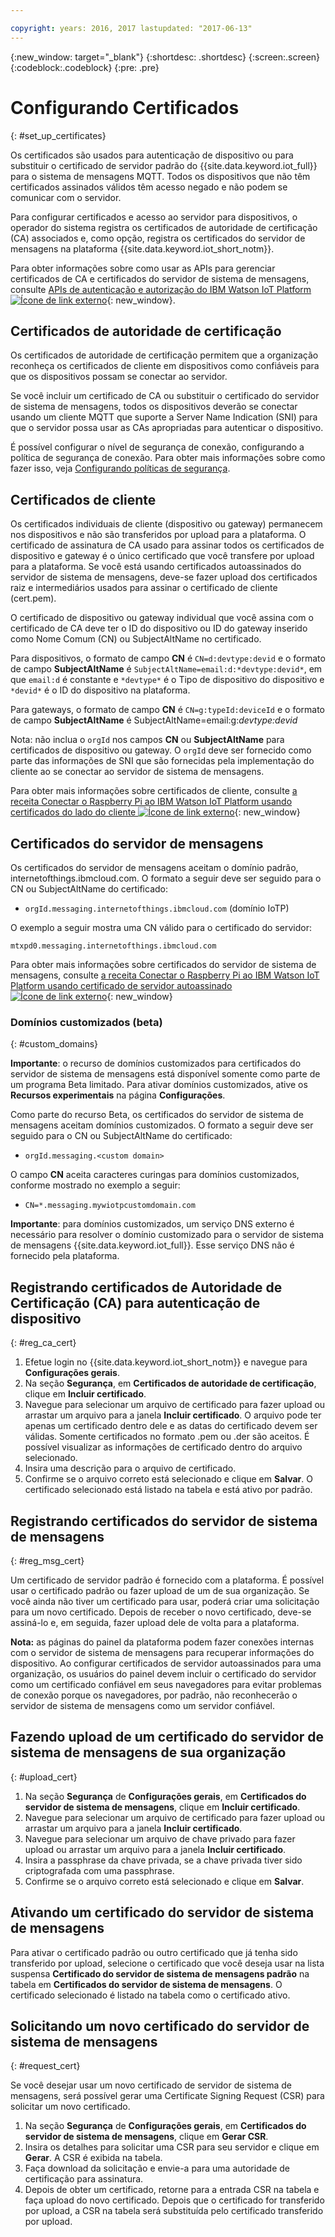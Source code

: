 ```yaml
---

copyright: years: 2016, 2017 lastupdated: "2017-06-13"
---
```


{:new_window: target="\_blank"}
{:shortdesc: .shortdesc}
{:screen:.screen}
{:codeblock:.codeblock}
{:pre: .pre}

# Configurando Certificados
{: #set_up_certificates}

Os certificados são usados para autenticação de dispositivo ou para substituir o certificado de servidor padrão do {{site.data.keyword.iot_full}} para o sistema de mensagens MQTT. Todos os dispositivos que não têm certificados assinados válidos têm acesso negado e não podem se comunicar com o servidor.

Para configurar certificados e acesso ao servidor para dispositivos, o operador do sistema registra os certificados de autoridade de certificação (CA) associados e, como opção, registra os certificados do servidor de mensagens na plataforma {{site.data.keyword.iot_short_notm}}.

Para obter informações sobre como usar as APIs para gerenciar certificados de CA e certificados do servidor de sistema de mensagens, consulte [APIs de autenticação e autorização do IBM Watson IoT Platform ![Ícone de link externo](../../../../icons/launch-glyph.svg "Ícone de link externo")](https://docs.internetofthings.ibmcloud.com/apis/swagger/v0002/security.html){: new_window}.

## Certificados de autoridade de certificação
Os certificados de autoridade de certificação permitem que a organização reconheça os certificados de cliente em dispositivos como confiáveis para que os dispositivos possam se conectar ao servidor.

Se você incluir um certificado de CA ou substituir o certificado do servidor de sistema de mensagens, todos os dispositivos deverão se conectar usando um cliente MQTT que suporte a Server Name Indication (SNI) para que o servidor possa usar as CAs apropriadas para autenticar o dispositivo.

É possível configurar o nível de segurança de conexão, configurando a política de segurança de conexão. Para obter mais informações sobre como fazer isso, veja [Configurando políticas de segurança](set_up_policies.html).

## Certificados de cliente

Os certificados individuais de cliente (dispositivo ou gateway) permanecem nos dispositivos e não são transferidos por upload para a plataforma. O certificado de assinatura de CA usado para assinar todos os certificados de dispositivo e gateway é o único certificado que você transfere por upload para a plataforma. Se você está usando certificados autoassinados do servidor de sistema de mensagens, deve-se fazer upload dos certificados raiz e intermediários usados para assinar o certificado de cliente (cert.pem).

O certificado de dispositivo ou gateway individual que você assina com o certificado de CA deve ter o ID do dispositivo ou ID do gateway inserido como Nome Comum (CN) ou SubjectAltName no certificado.

Para dispositivos, o formato de campo **CN** é `CN=d:devtype:devid` e o formato de campo **SubjectAltName** é `SubjectAltName=email:d:*devtype:devid*`, em que `email:d` é constante e `*devtype*` é o Tipo de dispositivo do dispositivo e `*devid*` é o ID do dispositivo na plataforma.

Para gateways, o formato de campo **CN** é `CN=g:typeId:deviceId` e o formato de campo **SubjectAltName** é SubjectAltName=email:g:*devtype:devid*

Nota: não inclua o `orgId` nos campos **CN** ou **SubjectAltName** para certificados de dispositivo ou gateway. O `orgId` deve ser fornecido como parte das informações de SNI que são fornecidas pela implementação do cliente ao se conectar ao servidor de sistema de mensagens.

Para obter mais informações sobre certificados de cliente, consulte [a receita Conectar o Raspberry Pi ao IBM Watson IoT Platform usando certificados do lado do cliente ![Ícone de link externo](../../../../icons/launch-glyph.svg "Ícone de link externo")](https://developer.ibm.com/recipes/tutorials/connect-raspberry-pi-to-ibm-watson-iot-platform-using-client-side-certificates/){: new_window}

## Certificados do servidor de mensagens

Os certificados do servidor de mensagens aceitam o domínio padrão, internetofthings.ibmcloud.com. O formato a seguir deve ser seguido para o CN ou SubjectAltName do certificado:

- `orgId.messaging.internetofthings.ibmcloud.com` (domínio IoTP)

O exemplo a seguir mostra uma CN válido para o certificado do servidor:

`mtxpd0.messaging.internetofthings.ibmcloud.com`

Para obter mais informações sobre certificados do servidor de sistema de mensagens, consulte [a receita Conectar o Raspberry Pi ao IBM Watson IoT Platform usando certificado de servidor autoassinado ![Ícone de link externo](../../../../icons/launch-glyph.svg "Ícone de link externo")](https://developer.ibm.com/recipes/tutorials/connect-raspberry-pi-to-ibm-watson-iot-platform-using-selfsigned-server-certificate/){: new_window}

### Domínios customizados (beta)
{: #custom_domains}

**Importante**: o recurso de domínios customizados para certificados do servidor de sistema de mensagens está disponível somente como parte de um programa Beta limitado. Para ativar domínios customizados, ative os **Recursos experimentais** na página **Configurações**.

Como parte do recurso Beta, os certificados do servidor de sistema de mensagens aceitam domínios customizados. O formato a seguir deve ser seguido para o CN ou SubjectAltName do certificado:

- `orgId.messaging.<custom domain>`

O campo **CN** aceita caracteres curingas para domínios customizados, conforme mostrado no exemplo a seguir:

- `CN=*.messaging.mywiotpcustomdomain.com`

**Importante**: para domínios customizados, um serviço DNS externo é necessário para resolver o domínio customizado para o servidor de sistema de mensagens {{site.data.keyword.iot_full}}. Esse serviço DNS não é fornecido pela plataforma.

## Registrando certificados de Autoridade de Certificação (CA) para autenticação de dispositivo
{: #reg_ca_cert}

1. Efetue login no {{site.data.keyword.iot_short_notm}} e navegue para **Configurações gerais**.
2. Na seção **Segurança**, em **Certificados de autoridade de certificação**, clique em **Incluir certificado**.
3. Navegue para selecionar um arquivo de certificado para fazer upload ou arrastar um arquivo para a janela **Incluir certificado**. O arquivo pode ter apenas um certificado dentro dele e as datas do certificado devem ser válidas. Somente certificados no formato .pem ou .der são aceitos. É possível visualizar as informações de certificado dentro do arquivo selecionado.
4. Insira uma descrição para o arquivo de certificado.
5. Confirme se o arquivo correto está selecionado e clique em **Salvar**. O certificado selecionado está listado na tabela e está ativo por padrão.

## Registrando certificados do servidor de sistema de mensagens
{: #reg_msg_cert}

Um certificado de servidor padrão é fornecido com a plataforma. É possível usar o certificado padrão ou fazer upload de um de sua organização. Se você ainda não tiver um certificado para usar, poderá criar uma solicitação para um novo certificado. Depois de receber o novo certificado, deve-se assiná-lo e, em seguida, fazer upload dele de volta para a plataforma.

**Nota:** as páginas do painel da plataforma podem fazer conexões internas com o servidor de sistema de mensagens para recuperar informações do dispositivo. Ao configurar certificados de servidor autoassinados para uma organização, os usuários do painel devem incluir o certificado do servidor como um certificado confiável em seus navegadores para evitar problemas de conexão porque os navegadores, por padrão, não reconhecerão o servidor de sistema de mensagens como um servidor confiável.

## Fazendo upload de um certificado do servidor de sistema de mensagens de sua organização
{: #upload_cert}
1. Na seção **Segurança** de **Configurações gerais**, em **Certificados do servidor de sistema de mensagens**, clique em **Incluir certificado**.
2. Navegue para selecionar um arquivo de certificado para fazer upload ou arrastar um arquivo para a janela **Incluir certificado**.
3. Navegue para selecionar um arquivo de chave privado para fazer upload ou arrastar um arquivo para a janela **Incluir certificado**.
4. Insira a passphrase da chave privada, se a chave privada tiver sido criptografada com uma passphrase.
5. Confirme se o arquivo correto está selecionado e clique em **Salvar**.

## Ativando um certificado do servidor de sistema de mensagens

Para ativar o certificado padrão ou outro certificado que já tenha sido transferido por upload, selecione o certificado que você deseja usar na lista suspensa **Certificado do servidor de sistema de mensagens padrão** na tabela em **Certificados do servidor de sistema de mensagens**. O certificado selecionado é listado na tabela como o certificado ativo.

## Solicitando um novo certificado do servidor de sistema de mensagens
{: #request_cert}

Se você desejar usar um novo certificado de servidor de sistema de mensagens, será possível gerar uma Certificate Signing Request (CSR) para solicitar um novo certificado.

1. Na seção **Segurança** de **Configurações gerais**, em **Certificados do servidor de sistema de mensagens**, clique em **Gerar CSR**.
2. Insira os detalhes para solicitar uma CSR para seu servidor e clique em **Gerar**. A CSR é exibida na tabela.
3. Faça download da solicitação e envie-a para uma autoridade de certificação para assinatura.
4. Depois de obter um certificado, retorne para a entrada CSR na tabela e faça upload do novo certificado. Depois que o certificado for transferido por upload, a CSR na tabela será substituída pelo certificado transferido por upload.
